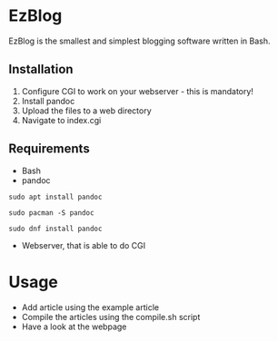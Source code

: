 # EzBlog
EzBlog is the smallest and simplest blogging software written in Bash.

## Installation

1. Configure CGI to work on your webserver - this is mandatory!
2. Install pandoc
3. Upload the files to a web directory
4. Navigate to index.cgi

## Requirements
* Bash
* pandoc
```
sudo apt install pandoc

sudo pacman -S pandoc

sudo dnf install pandoc
```
* Webserver, that is able to do CGI

# Usage
* Add article using the example article
* Compile the articles using the compile.sh script
* Have a look at the webpage
